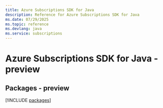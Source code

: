 ```yaml
---
title: Azure Subscriptions SDK for Java
description: Reference for Azure Subscriptions SDK for Java
ms.date: 07/29/2025
ms.topic: reference
ms.devlang: java
ms.service: subscriptions
---
```

# Azure Subscriptions SDK for Java - preview
## Packages - preview
[!INCLUDE [packages](subscriptions-index.md)]